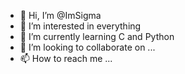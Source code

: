 - 👋 Hi, I’m @ImSigma
- 👀 I’m interested in everything
- 🌱 I’m currently learning C and Python
- 💞️ I’m looking to collaborate on ...
- 📫 How to reach me ...

<!---
ImSigma/ImSigma is a ✨ special ✨ repository because its `README.md` (this file) appears on your GitHub profile.
You can click the Preview link to take a look at your changes.
--->
